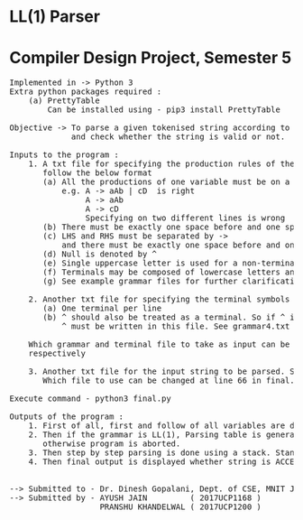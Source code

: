 <h1>LL(1) Parser</h1>
<h1>Compiler Design Project, Semester 5</h1>


<pre>
Implemented in -> Python 3
Extra python packages required :
    (a) PrettyTable
        Can be installed using - pip3 install PrettyTable

Objective -> To parse a given tokenised string according to given LL(1) grammar
             and check whether the string is valid or not.

Inputs to the program :
    1. A txt file for specifying the production rules of the grammar. It should
       follow the below format
       (a) All the productions of one variable must be on a single line separated by pipe symbol '|'
           e.g. A -> aAb | cD  is right
                A -> aAb
                A -> cD
                Specifying on two different lines is wrong
       (b) There must be exactly one space before and one space after the pipe symbol '|'
       (c) LHS and RHS must be separated by ->
           and there must be exactly one space before and one space after the arrow symbol '->'
       (d) Null is denoted by ^
       (e) Single uppercase letter is used for a non-terminal
       (f) Terminals may be composed of lowercase letters and special characters
       (g) See example grammar files for further clarification

    2. Another txt file for specifying the terminal symbols
       (a) One terminal per line
       (b) ^ should also be treated as a terminal. So if ^ is present in production rules then
           ^ must be written in this file. See grammar4.txt and terminal4.txt

    Which grammar and terminal file to take as input can be specified in final.py at line number 16 and 27
    respectively

    3. Another txt file for the input string to be parsed. See input.txt
       Which file to use can be changed at line 66 in final.py

Execute command - python3 final.py

Outputs of the program :
    1. First of all, first and follow of all variables are determined and displayed.
    2. Then if the grammar is LL(1), Parsing table is generated and displayed,
       otherwise program is aborted.
    3. Then step by step parsing is done using a stack. Standard parsing for top-down parser is done.
    4. Then final output is displayed whether string is ACCEPTED or REJECTED.


--> Submitted to - Dr. Dinesh Gopalani, Dept. of CSE, MNIT Jaipur
--> Submitted by - AYUSH JAIN         ( 2017UCP1168 )
                   PRANSHU KHANDELWAL ( 2017UCP1200 )
</pre>
